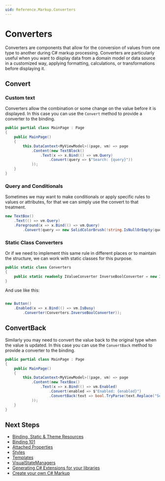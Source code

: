```yaml
---
uid: Reference.Markup.Converters
---
```

# Converters

Converters are components that allow for the conversion of values from one type to another during C# markup processing.
Converters are particularly useful when you want to display data from a domain model or data source in a customized way, applying formatting, calculations, or transformations before displaying it.

## Convert

### Custom text

Converters allow the combination or some change on the value before it is displayed.
In this case you can use the `Convert` method to provide a converter to the binding.

```csharp
public partial class MainPage : Page
{
	public MainPage()
	{
		this.DataContext<MyViewModel>((page, vm) => page
			.Content(new TextBlock()
				.Text(x => x.Bind(() => vm.Query)
					.Convert(query => $"Search: {query}"))
			));
	}
}
```

### Query and Conditionals

Sometimes we may want to make conditionals or apply specific rules to values or attributes, for that we can simply use the convert to that treatment.

```csharp
new TextBox()
	.Text(() => vm.Query)
	.Foreground(x => x.Bind(() => vm.Query)
		.Convert(query => new SolidColorBrush(!string.IsNullOrEmpty(query) && query.Length > 5 ? Colors.Green : Colors.Red)));
```

### Static Class Converters

Or if we need to implement this same rule in different places or to maintain the structure, we can work with static classes for this purpose.

```csharp
public static class Converters
{
	public static readonly IValueConverter InverseBoolConverter = new InverseBoolConverter();
}
```

And use like this:

```csharp

new Button()
	.Enabled(x => x.Bind(() => vm.IsBusy)
		.Converter(Converters.InverseBoolConverter));
```

##  ConvertBack

Similarly you may need to convert the value back to the original type when the value is updated.
In this case you can use the `ConvertBack` method to provide a converter to the binding.

```csharp
public partial class MainPage : Page
{
	public MainPage()
	{
		this.DataContext<MyViewModel>((page, vm) => page
			.Content(new TextBox()
				.Text(x => x.Bind(() => vm.Enabled)
					.Convert(enabled => $"Enabled: {enabled}")
					.ConvertBack(text => bool.TryParse(text.Replace("Search: ", ""), out var enabled) ? enabled : false))
			));
	}
}
```

## Next Steps

- [Binding, Static & Theme Resources](xref:Reference.Markup.DependencyPropertyBuilder)
- [Binding 101](xref:Reference.Markup.Binding101)
- [Attached Properties](xref:Reference.Markup.AttachedProperties)
- [Styles](xref:Reference.Markup.Styles)
- [Templates](xref:Reference.Markup.Templates)
- [VisualStateManagers](xref:Reference.Markup.VisualStateManager)
- [Generating C# Extensions for your libraries](xref:Reference.Markup.GeneratingExtensions)
- [Create your own C# Markup](xref:Learn.Tutorials.HowToCreateMarkupProject)
